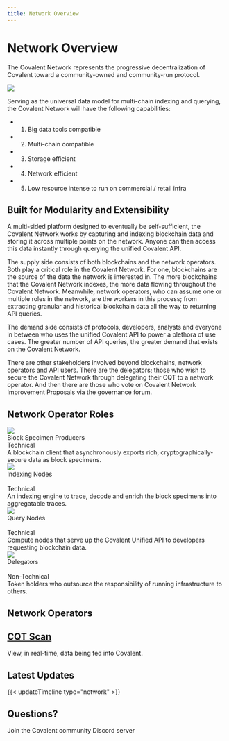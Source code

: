 ```yaml
---
title: Network Overview
---
```


# Network Overview

The Covalent Network represents the progressive decentralization of Covalent toward a community-owned and community-run protocol.

<img src="/static/images/network/network.png"></img>

Serving as the universal data model for multi-chain indexing and querying, the Covalent Network will have the following capabilities:

- 1. Big data tools compatible
- 2. Multi-chain compatible
- 3. Storage efficient
- 4. Network efficient
- 5. Low resource intense to run on commercial / retail infra




## Built for Modularity and Extensibility

A multi-sided platform designed to eventually be self-sufficient, the Covalent Network works by capturing and indexing blockchain data and storing it across multiple points on the network. Anyone can then access this data instantly through querying the unified Covalent API.

The supply side consists of both blockchains and the network operators. Both play a critical role in the Covalent Network. For one, blockchains are the source of the data the network is interested in. The more blockchains that the Covalent Network indexes, the more data flowing throughout the Covalent Network. Meanwhile, network operators, who can assume one or multiple roles in the network, are the workers in this process; from extracting granular and historical blockchain data all the way to returning API queries.

The demand side consists of protocols, developers, analysts and everyone in between who uses the unified Covalent API to power a plethora of use cases. The greater number of API queries, the greater demand that exists on the Covalent Network.

There are other stakeholders involved beyond blockchains, network operators and API users. There are the delegators; those who wish to secure the Covalent Network through delegating their CQT to a network operator. And then there are those who vote on Covalent Network Improvement Proposals via the governance forum.



## Network Operator Roles

  <div class="grid-page-area-wide sm:px-6 max-w-5xl my-12">
    <div class="grid grid-cols-4 md:grid-cols-2 sm:grid-cols-1 gap-y-20 gap-x-20">
      <div class="max-w-md">
        <div class="flex justify-center">
          <img src="/static/images/network/roles/bsp.png">
        </div>        
        <div class="text-xl mb-2 text-covalent-pink text-center">
          Block Specimen Producers
        </div>
        <div class="text-sm my-2 text-black text-center">
         Technical
        </div>
        <div class="text-md text-black text-center">
          A blockchain client that asynchronously exports rich, cryptographically-secure data as block specimens.
        </div>
      </div>
       <div class="max-w-md">
        <div class="flex justify-center">
          <img src="/static/images/network/roles/indexer.png">
        </div>
        <div class="text-xl mb-2 text-covalent-pink text-center">
          Indexing Nodes<br/>&nbsp;
        </div>
        <div class="text-sm my-2 text-black text-center">
         Technical
        </div>
        <div class="text-md text-black text-center">
           An indexing engine to trace, decode and enrich the block specimens into aggregatable traces.
        </div>
      </div>
        <div class="max-w-sm">
        <div class="flex justify-center">
          <img src="/static/images/network/roles/query-op.png">
        </div>
        <div class="text-xl mb-2 text-covalent-pink text-center">
          Query Nodes<br/>&nbsp;
        </div>
        <div class="text-sm my-2 text-black text-center">
         Technical
        </div>
        <div class="text-md text-black text-center">
          Compute nodes that serve up the Covalent Unified API to developers requesting blockchain data.
        </div>
      </div>
        <div class="max-w-md">
        <div class="flex justify-center">
          <img src="/static/images/network/roles/delegator.png">
        </div>
        <div class="text-xl mb-2 text-covalent-pink text-center">
          Delegators<br/>&nbsp;
        </div>
        <div class="text-sm my-2 text-black text-center">
         Non-Technical
        </div>
        <div class="text-md text-black text-center">
          Token holders who outsource the responsibility of running infrastructure to others.
        </div>
      </div>
   </div>

## Network Operators

## [CQT Scan](https://cqtscan.com/#/)
View, in real-time, data being fed into Covalent.


## Latest Updates
{{< updateTimeline type="network" >}}

## Questions?
Join the Covalent community Discord server
